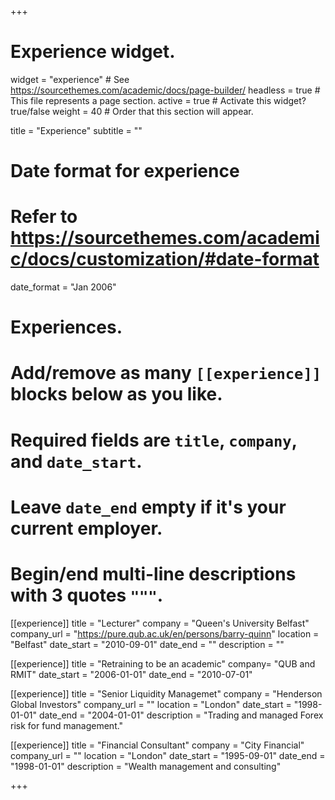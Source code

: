 +++
# Experience widget.
widget = "experience"  # See https://sourcethemes.com/academic/docs/page-builder/
headless = true  # This file represents a page section.
active = true  # Activate this widget? true/false
weight = 40  # Order that this section will appear.

title = "Experience"
subtitle = ""

# Date format for experience
#   Refer to https://sourcethemes.com/academic/docs/customization/#date-format
date_format = "Jan 2006"

# Experiences.
#   Add/remove as many `[[experience]]` blocks below as you like.
#   Required fields are `title`, `company`, and `date_start`.
#   Leave `date_end` empty if it's your current employer.
#   Begin/end multi-line descriptions with 3 quotes `"""`.
[[experience]]
  title = "Lecturer"
  company = "Queen's University Belfast"
  company_url = "https://pure.qub.ac.uk/en/persons/barry-quinn"
  location = "Belfast"
  date_start = "2010-09-01"
  date_end = ""
  description = ""

[[experience]]
  title = "Retraining to be an academic"
  company= "QUB and RMIT"
  date_start = "2006-01-01"
  date_end = "2010-07-01"

[[experience]]
  title = "Senior Liquidity Managemet"
  company = "Henderson Global Investors"
  company_url = ""
  location = "London"
  date_start = "1998-01-01"
  date_end = "2004-01-01"
  description = "Trading and managed Forex risk for fund management."
  
[[experience]]
  title = "Financial Consultant"
  company = "City Financial"
  company_url = ""
  location = "London"
  date_start = "1995-09-01"
  date_end = "1998-01-01"
  description = "Wealth management and consulting"
  
+++
